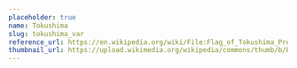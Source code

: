 ```yaml
---
placeholder: true
name: Tokushima
slug: tokushima_var
reference_url: https://en.wikipedia.org/wiki/File:Flag_of_Tokushima_Prefecture_(variant).svg
thumbnail_url: https://upload.wikimedia.org/wikipedia/commons/thumb/b/b0/Flag_of_Tokushima_Prefecture_%28variant%29.svg/120px-Flag_of_Tokushima_Prefecture_%28variant%29.svg.png
---
```

